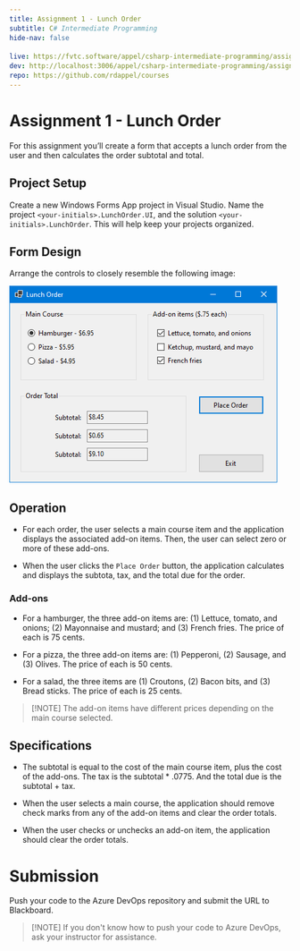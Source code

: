 ```yaml
---
title: Assignment 1 - Lunch Order
subtitle: C# Intermediate Programming
hide-nav: false

live: https://fvtc.software/appel/csharp-intermediate-programming/assignments/lunch-order
dev: http://localhost:3006/appel/csharp-intermediate-programming/assignments/lunch-order
repo: https://github.com/rdappel/courses
---
```


# Assignment 1 - Lunch Order

For this assignment you’ll create a form that accepts a lunch order from the user and then calculates the order subtotal and total.

<details open style="display: none;">
	<summary class="video">Show/Hide Video</summary>
	<div class="video-container">
		<iframe src="https://www.youtube.com/embed/AAAAAAA" width="100%" height="100%" frameborder="0"
			allowfullscreen allow="accelerometer; autoplay; encrypted-media; gyroscope; picture-in-picture">
		</iframe>
	</div>
</details>

## Project Setup

Create a new Windows Forms App project in Visual Studio. Name the project `<your-initials>.LunchOrder.UI`, and the solution `<your-initials>.LunchOrder`. This will help keep your projects organized.

## Form Design

Arrange the controls to closely resemble the following image:

![Form Layout](https://raw.githubusercontent.com/rdappel/courses/refs/heads/master/support-files/cs-intermed/lunch-order-running.png)

## Operation

- For each order, the user selects a main course item and the application displays the associated add-on items. Then, the user can select zero or more of these add-ons.

- When the user clicks the `Place Order` button, the application calculates and displays the subtota, tax, and the total due for the order.

### Add-ons

- For a hamburger, the three add-on items are: (1) Lettuce, tomato, and onions; (2) Mayonnaise and mustard; and (3) French fries. The price of each is 75 cents.

- For a pizza, the three add-on items are: (1) Pepperoni, (2) Sausage, and (3) Olives. The price of each is 50 cents.

- For a salad, the three items are (1) Croutons, (2) Bacon bits, and (3) Bread sticks. The price of each is 25 cents.

> [!NOTE] The add-on items have different prices depending on the main course selected.

## Specifications

- The subtotal is equal to the cost of the main course item, plus the cost of the add-ons. The tax is the subtotal * .0775. And the total due is the subtotal + tax.

- When the user selects a main course, the application should remove check marks from any of the add-on items and clear the order totals.

- When the user checks or unchecks an add-on item, the application should clear the order totals.

# Submission

Push your code to the Azure DevOps repository and submit the URL to Blackboard.

> [!NOTE] If you don't know how to push your code to Azure DevOps, ask your instructor for assistance.